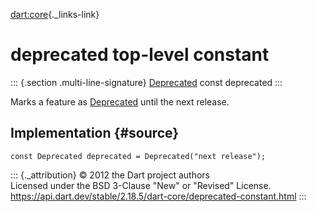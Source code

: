 [dart:core](../dart-core/dart-core-library){._links-link}

deprecated top-level constant
=============================

::: {.section .multi-line-signature}
[Deprecated](deprecated-class) const deprecated
:::

Marks a feature as [Deprecated](deprecated-class) until the next
release.

Implementation {#source}
--------------

``` {.language-dart data-language="dart"}
const Deprecated deprecated = Deprecated("next release");
```

::: {._attribution}
© 2012 the Dart project authors\
Licensed under the BSD 3-Clause \"New\" or \"Revised\" License.\
<https://api.dart.dev/stable/2.18.5/dart-core/deprecated-constant.html>
:::

